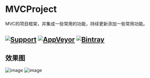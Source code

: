 # MVCProject

MVC的项目框架，并集成一些常用的功能，持续更新添加一些常用功能。

[![Support](https://img.shields.io/badge/support-iOS%207%2B-brightgreen.svg)](https://github.com/JWXIAN/MVCProject)
[![AppVeyor](https://img.shields.io/appveyor/ci/gruntjs/grunt.svg?maxAge=2592000)](https://github.com/JWXIAN/MVCProject)
[![Bintray](https://img.shields.io/badge/version-1.0-brightgreen.svg)](https://github.com/JWXIAN/MVCProject)
--
效果图
------------
![image](https://github.com/JWXIAN/MVCProject/blob/master/shot.png)
![image](https://github.com/JWXIAN/MVCProject/blob/master/a.gif)
